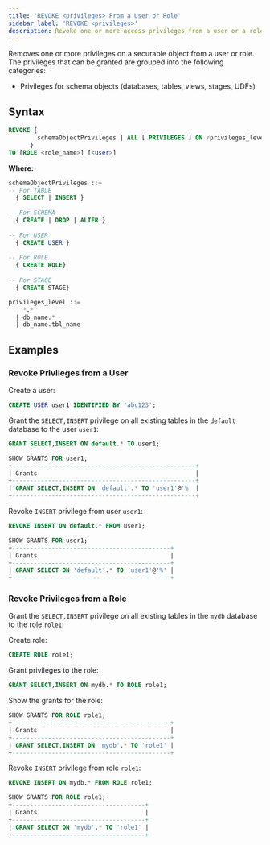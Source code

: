 ```yaml
---
title: 'REVOKE <privileges> From a User or Role'
sidebar_label: 'REVOKE <privileges>'
description: Revoke one or more access privileges from a user or a role.
---
```


Removes one or more privileges on a securable object from a user or role. The privileges that can be granted are grouped into the following categories:
* Privileges for schema objects (databases, tables, views, stages, UDFs)

## Syntax

```sql
REVOKE { 
        schemaObjectPrivileges | ALL [ PRIVILEGES ] ON <privileges_level>
      }
TO [ROLE <role_name>] [<user>]
```

**Where:**

```sql
schemaObjectPrivileges ::=
-- For TABLE
  { SELECT | INSERT }
  
-- For SCHEMA
  { CREATE | DROP | ALTER }
  
-- For USER
  { CREATE USER }
  
-- For ROLE
  { CREATE ROLE}
  
-- For STAGE
  { CREATE STAGE}
```

```sql
privileges_level ::=
    *.*
  | db_name.*
  | db_name.tbl_name
```

## Examples

### Revoke Privileges from a User


Create a user:
```sql
CREATE USER user1 IDENTIFIED BY 'abc123';
```

Grant the `SELECT,INSERT` privilege on all existing tables in the `default` database to the user `user1`:
 
```sql
GRANT SELECT,INSERT ON default.* TO user1;
```
```sql
SHOW GRANTS FOR user1;
+---------------------------------------------------+
| Grants                                            |
+---------------------------------------------------+
| GRANT SELECT,INSERT ON 'default'.* TO 'user1'@'%' |
+---------------------------------------------------+
```

Revoke `INSERT` privilege from user `user1`:
```sql
REVOKE INSERT ON default.* FROM user1;
```

```sql
SHOW GRANTS FOR user1;
+--------------------------------------------+
| Grants                                     |
+--------------------------------------------+
| GRANT SELECT ON 'default'.* TO 'user1'@'%' |
+--------------------------------------------+
```

### Revoke Privileges from a Role

Grant the `SELECT,INSERT` privilege on all existing tables in the `mydb` database to the role `role1`:

Create role:
```sql
CREATE ROLE role1;
```

Grant privileges to the role:
```sql
GRANT SELECT,INSERT ON mydb.* TO ROLE role1;
```

Show the grants for the role:
```sql
SHOW GRANTS FOR ROLE role1;
+--------------------------------------------+
| Grants                                     |
+--------------------------------------------+
| GRANT SELECT,INSERT ON 'mydb'.* TO 'role1' |
+--------------------------------------------+
```

Revoke `INSERT` privilege from role `role1`:
```sql
REVOKE INSERT ON mydb.* FROM ROLE role1;
```

```sql
SHOW GRANTS FOR ROLE role1;
+-------------------------------------+
| Grants                              |
+-------------------------------------+
| GRANT SELECT ON 'mydb'.* TO 'role1' |
+-------------------------------------+
```
